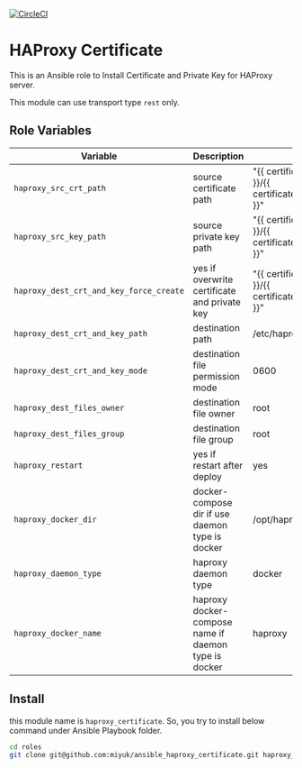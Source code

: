 [![CircleCI](https://circleci.com/gh/miyuk/ansible_haproxy_certificate.svg?style=svg)](https://circleci.com/gh/miyuk/ansible_haproxy_certificate)

# HAProxy Certificate

This is an Ansible role to Install Certificate and Private Key for HAProxy server.


This module can use transport type `rest` only.

## Role Variables

| Variable | Description | Default |
| --- | --- | --- |
| `haproxy_src_crt_path` | source certificate path | "{{ certificate_directory }}/{{ certificate_crt_filename }}" |
| `haproxy_src_key_path` | source private key path | "{{ certificate_directory }}/{{ certificate_crt_filename }}" |
| `haproxy_dest_crt_and_key_force_create` | yes if overwrite certificate and private key | "{{ certificate_directory }}/{{ certificate_crt_filename }}" |
| `haproxy_dest_crt_and_key_path` | destination path | /etc/haproxy/ssl/server.crt |
| `haproxy_dest_crt_and_key_mode` | destination file permission mode | 0600 |
| `haproxy_dest_files_owner` | destination file owner | root |
| `haproxy_dest_files_group` | destination file group | root |
| `haproxy_restart` | yes if restart after deploy | yes |
| `haproxy_docker_dir` | docker-compose dir if use daemon type is docker | /opt/haproxy |
| `haproxy_daemon_type` | haproxy daemon type | docker |
| `haproxy_docker_name` | haproxy docker-compose name if daemon type is docker | haproxy |

## Install

this module name is `haproxy_certificate`. So, you try to install below command under Ansible Playbook folder.

```bash
cd roles
git clone git@github.com:miyuk/ansible_haproxy_certificate.git haproxy_certificate
```
